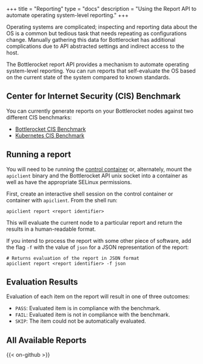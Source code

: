 +++
title = "Reporting"
type = "docs"
description = "Using the Report API to automate operating system-level reporting."
+++

Operating systems are complicated; inspecting and reporting data about the OS is a common but tedious task that needs repeating as configurations change.
Manually gathering this data for Bottlerocket has additional complications due to API abstracted settings and indirect access to the host.

The Bottlerocket report API provides a mechanism to automate operating system-level reporting.
You can run reports that self-evaluate the OS based on the current state of the system compared to known standards.

## Center for Internet Security (CIS) Benchmark

You can currently generate reports on your Bottlerocket nodes against two different CIS benchmarks:

- [Bottlerocket CIS Benchmark](./cis/)
- [Kubernetes CIS Benchmark](./cis-k8s)

## Running a report

You will need to be running the [control container](../../concepts/shell-less-host/#control-container) or, alternately, mount the `apiclient` binary and the Bottlerocket API unix socket into a container as well as have the appropriate SELinux permissions.

First, create an interactive shell session on the control container or container with `apiclient`.
From the shell run:

```shell
apiclient report <report identifier>
```

This will evaluate the current node to a particular report and return the results in a human-readable format.

If you intend to process the report with some other piece of software,  add the flag `-f` with the value of `json`  for a JSON representation of the report:

```shell
# Returns evaluation of the report in JSON format
apiclient report <report identifier> -f json
```

## Evaluation Results

Evaluation of each item on the report will result in one of three outcomes:

* `PASS`: Evaluated item is in compliance with the benchmark.
* `FAIL`: Evaluated item is not in compliance with the benchmark.
* `SKIP`: The item could not be automatically evaluated.

## All Available Reports

{{< on-github >}}
